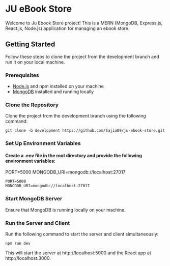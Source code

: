 # JU eBook Store

Welcome to Ju Ebook Store project! This is a MERN (MongoDB, Express.js, React.js, Node.js) application for managing an ebook store.

## Getting Started

Follow these steps to clone the project from the development branch and run it on your local machine.

### Prerequisites

- [Node.js](https://nodejs.org/) and npm installed on your machine
- [MongoDB](https://www.mongodb.com/) installed and running locally

### Clone the Repository

Clone the project from the development branch using the following command:
```
git clone -b development https://github.com/Sajia09/ju-ebook-store.git
```

### Set Up Environment Variables
#### Create a .env file in the root directory and provide the following environment variables:
PORT=5000
MONGODB_URI=mongodb://localhost:27017
```
PORT=5000
MONGODB_URI=mongodb://localhost:27017
```

### Start MongoDB Server
Ensure that MongoDB is running locally on your machine.

### Run the Server and Client
Run the following command to start the server and client simultaneously:
```
npm run dev
```
This will start the server at http://localhost:5000 and the React app at http://localhost:3000.


